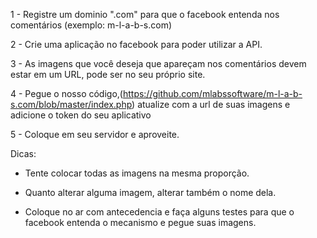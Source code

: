 1 - Registre um dominio ".com" para que o facebook entenda nos comentários
 (exemplo: m-l-a-b-s.com)

2 - Crie uma aplicação no facebook para poder utilizar a API.


3 - As imagens que você deseja que apareçam nos comentários devem estar em um URL, pode ser no seu próprio site.

4 - Pegue o nosso código,(https://github.com/mlabssoftware/m-l-a-b-s.com/blob/master/index.php) atualize com a url de suas imagens e adicione o token do seu aplicativo


5 - Coloque em seu servidor e aproveite.



Dicas:


- Tente colocar todas as imagens na mesma proporção.

- Quanto alterar alguma imagem, alterar também o nome dela.

- Coloque no ar com antecedencia e faça alguns testes para que o facebook entenda o mecanismo e pegue suas imagens.
